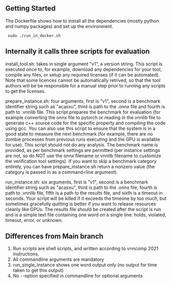 Getting Started
-------------------------

The Dockerfile shows how to install all the dependencies (mostly python and numpy packages) and set up the environment.

     sudo ./run_in_docker.sh


Internally it calls three scripts for evaluation
--------------------------------------------------
install_tool.sh: takes in single argument "v1", a version string. This script is executed once to, for example, download any dependencies for your tool, compile any files, or setup any required licenses (if it can be automated). Note that some licences cannot be automatically retrived, so that the tool authors will be be responsible for a manual step prior to running any scripts to get the licenses.

prepare_instance.sh: four arguments, first is "v1", second is a benchmark identifier string such as "acasxu", third is path to the .onnx file and fourth is path to .vnnlib file. This script prepares the benchmark for evaluation (for example converting the onnx file to pytorch or reading in the vnnlib file to generate c++ source code for the specific property and compiling the code using gcc. You can also use this script to ensure that the system is in a good state to measure the next benchmark (for example, there are no zombie processes from previous runs executing and the GPU is available for use). This script should not do any analysis. The benchmark name is provided, as per benchmark settings are permitted (per instance settings are not, so do NOT use the onnx filename or vnnlib filename to customize the verification tool settings). If you want to skip a benchmark category entirely, you can have prepare_instance.sh return a nonzero value (the category is passed in as a command=line argument).

run_instance.sh: six arguments, first is "v1", second is a benchmark identifier string such as "acasxu", third is path to the .onnx file, fourth is path to .vnnlib file, fifth is a path to the results file, and sixth is a timeout in seconds. Your script will be killed if it exceeds the timeone by too much, but sometimes gracefully quitting is better if you want to release resources cleanly like GPUs. The results file should be created after the script is run and is a simple text file containing one word on a single line: holds, violated, timeout, error, or unknown.

Differences from Main branch
--------------------------------
1. Run scripts are shell scripts, and written according to vnncomp 2021 instructions. 
2. All commandline arguments are mandatory
3. run_single_instance shows one word output only (no output for time taken to get this output)
4. No --option specified in commandline for optional arguments
